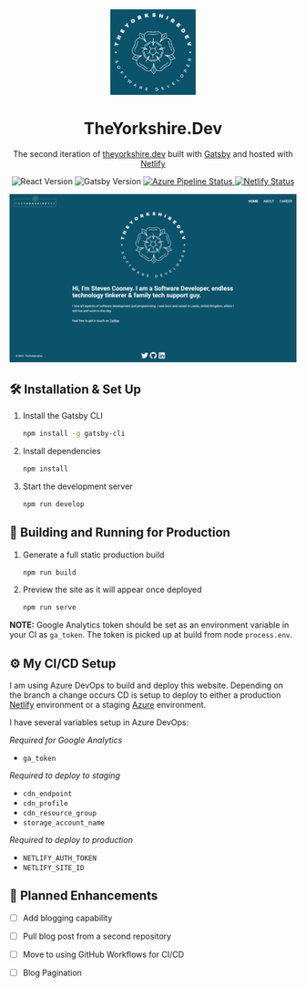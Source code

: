 <div align="center">
  <img alt="Logo" src="/.github/logo.png" width="150" />
</div>
<h1 align="center">
  TheYorkshire.Dev
</h1>
<p align="center">
  The second iteration of <a href="https://theyorkshire.dev" target="_blank">theyorkshire.dev</a> built with <a href="https://www.gatsbyjs.org/" target="_blank">Gatsby</a> and hosted with <a href="https://www.netlify.com/" target="_blank">Netlify</a>
</p>
<p align="center">
  <img alt="React Version" src="https://img.shields.io/badge/React-16.13.1-61DAFB.svg?style=flat&logo=React">
  <img alt="Gatsby Version" src="https://img.shields.io/badge/Gatsby-2.24.47-663399.svg?style=flat&logo=Gatsby">
  <a href="https://dev.azure.com/YTD-GitHub/theyorkshire-dot-dev/_apis/build/status/theyorkshire-dot-dev?branchName=master" target="_blank">
  <img alt="Azure Pipeline Status" src="https://dev.azure.com/YTD-GitHub/theyorkshire-dot-dev/_apis/build/status/theyorkshire-dot-dev?branchName=master">
  </a>
  <a href="https://app.netlify.com/sites/jamstack-typescript/deploys" target="_blank">
  <img alt="Netlify Status" src="https://api.netlify.com/api/v1/badges/432f3857-b88f-4eb6-b170-d6fe149025e5/deploy-status">
  </a>
</p>

<img alt="Logo" src="/.github/homepage.png" />

## 🛠 Installation & Set Up

1. Install the Gatsby CLI

   ```sh
   npm install -g gatsby-cli
   ```

2. Install dependencies

   ```sh
   npm install
   ```

3. Start the development server

   ```sh
   npm run develop
   ```

## 🚀 Building and Running for Production

1. Generate a full static production build

   ```sh
   npm run build
   ```

2. Preview the site as it will appear once deployed

   ```sh
   npm run serve
   ```

**NOTE:** Google Analytics token should be set as an environment variable in your CI as `ga_token`. The token is picked up at build from node `process.env`.

## ⚙️ My CI/CD Setup

I am using Azure DevOps to build and deploy this website. Depending on the branch a change occurs CD is setup to deploy to either a production [Netlify](https://www.netlify.com/) environment or a staging [Azure](https://docs.microsoft.com/en-us/azure/storage/blobs/storage-blob-static-website) environment.

I have several variables setup in Azure DevOps:

*Required for Google Analytics*
* `ga_token`

*Required to deploy to staging*
* `cdn_endpoint`
* `cdn_profile`
* `cdn_resource_group`
* `storage_account_name`

*Required to deploy to production*
* `NETLIFY_AUTH_TOKEN`
* `NETLIFY_SITE_ID`

## 📝 Planned Enhancements
- [ ] Add blogging capability
- [ ] Pull blog post from a second repository
- [ ] Move to using GitHub Workflows for CI/CD
- [ ] Blog Pagination


